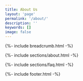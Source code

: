 ```yaml
---
title: About Us
layout: 'page'
permalink: '/about/'
description: ''
keywords: []
image: false
---
```



<!-- Start Breadcrumb  -->
{%- include breadcrumb.html -%}
<!-- End  Breadcrumb -->

<!-- Start About
		============================================= -->
{%- include sections/about.html -%}
<!-- End About -->

<!-- Start Feature
		============================================= -->
<!-- {%- include sections/feature3.html -%} -->
<!-- End Feature -->

<!-- Start Faq
		============================================= -->
{%- include sections/faq.html -%}
<!-- End Faq -->



<!-- Start Footer
	============================================= -->
{%- include footer.html -%}
<!-- End Footer-->
